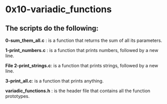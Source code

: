 # 0x10-variadic_functions

## The scripts do the following:
**0-sum_them_all.c** : is a function that returns the sum of all its parameters.

**1-print_numbers.c** : is a function that prints numbers, followed by a new line.

**File 2-print_strings.c**: is a function that prints strings, followed by a new line.

**3-print_all.c**: is a function that prints anything.

**variadic_functions.h** : is the header file that contains all the function prototypes.
